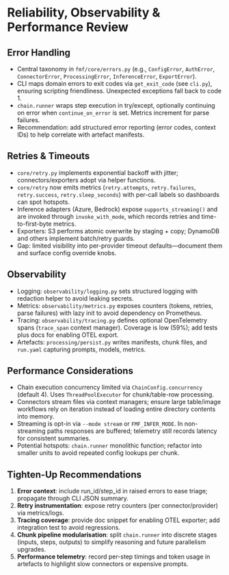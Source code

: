 # Reliability, Observability & Performance Review

## Error Handling
- Central taxonomy in `fmf/core/errors.py` (e.g., `ConfigError`, `AuthError`, `ConnectorError`, `ProcessingError`, `InferenceError`, `ExportError`).
- CLI maps domain errors to exit codes via `get_exit_code` (see `cli.py`), ensuring scripting friendliness. Unexpected exceptions fall back to code 1.
- `chain.runner` wraps step execution in try/except, optionally continuing on error when `continue_on_error` is set. Metrics increment for parse failures.
- Recommendation: add structured error reporting (error codes, context IDs) to help correlate with artefact manifests.

## Retries & Timeouts
- `core/retry.py` implements exponential backoff with jitter; connectors/exporters adopt via helper functions.
- `core/retry` now emits metrics (`retry.attempts`, `retry.failures`, `retry.success`, `retry.sleep_seconds`) with per-call labels so dashboards can spot hotspots.
- Inference adapters (Azure, Bedrock) expose `supports_streaming()` and are invoked through `invoke_with_mode`, which records retries and time-to-first-byte metrics.
- Exporters: S3 performs atomic overwrite by staging + copy; DynamoDB and others implement batch/retry guards.
- Gap: limited visibility into per-provider timeout defaults—document them and surface config override knobs.

## Observability
- Logging: `observability/logging.py` sets structured logging with redaction helper to avoid leaking secrets.
- Metrics: `observability/metrics.py` exposes counters (tokens, retries, parse failures) with lazy init to avoid dependency on Prometheus.
- Tracing: `observability/tracing.py` defines optional OpenTelemetry spans (`trace_span` context manager). Coverage is low (59%); add tests plus docs for enabling OTEL export.
- Artefacts: `processing/persist.py` writes manifests, chunk files, and `run.yaml` capturing prompts, models, metrics.

## Performance Considerations
- Chain execution concurrency limited via `ChainConfig.concurrency` (default 4). Uses `ThreadPoolExecutor` for chunk/table-row processing.
- Connectors stream files via context managers; ensure large table/image workflows rely on iteration instead of loading entire directory contents into memory.
- Streaming is opt-in via `--mode stream` or `FMF_INFER_MODE`. In non-streaming paths responses are buffered; telemetry still records latency for consistent summaries.
- Potential hotspots: `chain.runner` monolithic function; refactor into smaller units to avoid repeated config lookups per chunk.

## Tighten-Up Recommendations
1. **Error context**: include run_id/step_id in raised errors to ease triage; propagate through CLI JSON summary.
2. **Retry instrumentation**: expose retry counters (per connector/provider) via metrics/logs.
3. **Tracing coverage**: provide doc snippet for enabling OTEL exporter; add integration test to avoid regressions.
4. **Chunk pipeline modularisation**: split `chain.runner` into discrete stages (inputs, steps, outputs) to simplify reasoning and future parallelism upgrades.
5. **Performance telemetry**: record per-step timings and token usage in artefacts to highlight slow connectors or expensive prompts.
